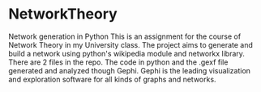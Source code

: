 # NetworkTheory
Network generation in Python
This is an assignment for the course of Network Theory in my University class. The project aims to generate and build a network using python's wikipedia module and networkx library.
There are 2 files in the repo. The code in python and the .gexf file generated and analyzed though Gephi. Gephi is the leading visualization and exploration software for all kinds of graphs and networks. 
